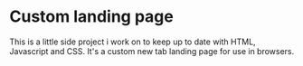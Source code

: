 # Custom landing page 
This is a little side project i work on to keep up to date with HTML, Javascript and CSS.
It's a custom new tab landing page for use in browsers.
